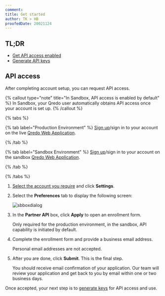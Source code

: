 ```yaml
---
comment: 
title: Get started
author: TK > HB
proofedDate: 20021124
---
```


## TL;DR

- [Get API access enabled](#api-access)
- [Generate API keys](generate-keys)


## API access

After completing account setup, you can request API access.

{% callout type="note" title="In Sandbox, API access is enabled by default" %}
In Sandbox, your Qredo user automatically obtains API access once your account is set up.
{% /callout %}

{% tabs %}

{% tab label="Production Environment" %}
[Sign up](https://qredo.zendesk.com/hc/en-us/articles/4404085365649-Creating-Your-Account)/sign in to your account on the live [Qredo Web Application](https://qredo.network/signin).

{% /tab %}


{% tab label="Sandbox Environment" %}
[Sign up](https://qredo.zendesk.com/hc/en-us/articles/4404085365649-Creating-Your-Account)/sign in to your account on the sandbox [Qredo Web Application](https://sandbox.qredo.network).

{% /tab %}

{% /tabs %}


1. [Select the account you require](/user-guides/api-keys#select-the-account) and click **Settings**.

2. Select the **Preferences** tab to display the following screen:
    
    ![sbboxdialog](/images/partner-api/disabled-api-access.png)

3. In the **Partner API** box, click **Apply** to open an enrollment form.

    Only required for the production environment, in the sandbox, API capability is initiated by default.

4. Complete the enrollment form and provide a business email address. 

    Personal email addresses are not accepted.

5. After you are done, click **Submit**. This is the final step.

    You should receive email confirmation of your application. Our team will review your application and get back to you by email within one or two business days.

Once accepted, your next step is to [generate keys](generate-keys) for API access and use.

